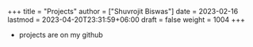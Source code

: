 +++
title = "Projects"
author = ["Shuvrojit Biswas"]
date = 2023-02-16
lastmod = 2023-04-20T23:31:59+06:00
draft = false
weight = 1004
+++

-   projects are on my github
